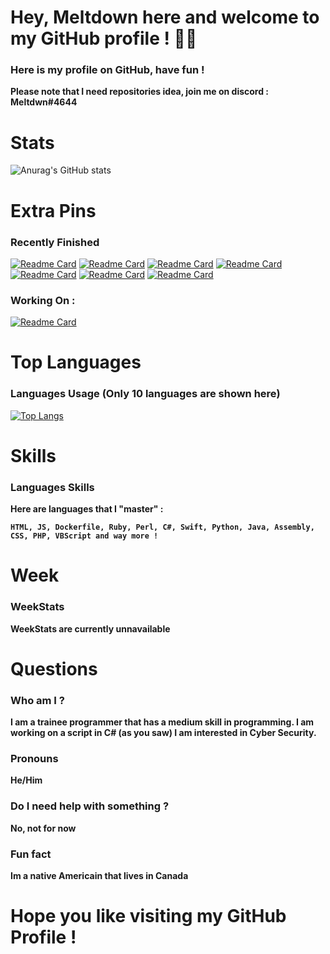 # Hey, Meltdown here and welcome to my GitHub profile ! 👋🏻

### Here is my profile on GitHub, have fun !

**Please note that I need repositories idea, join me on discord : Meltdwn#4644**

# Stats

![Anurag's GitHub stats](https://github-readme-stats.vercel.app/api?username=meltdown1337&show_icons=true&theme=synthwave)

# Extra Pins

### **Recently Finished**

[![Readme Card](https://github-readme-stats.vercel.app/api/pin/?username=meltdown1337&repo=SimpleTrojan)](https://github.com/anuraghazra/github-readme-stats)
[![Readme Card](https://github-readme-stats.vercel.app/api/pin/?username=meltdown1337&repo=Sudoku)](https://github.com/anuraghazra/github-readme-stats)
[![Readme Card](https://github-readme-stats.vercel.app/api/pin/?username=meltdown1337&repo=AudioVisualizer)](https://github.com/anuraghazra/github-readme-stats)
[![Readme Card](https://github-readme-stats.vercel.app/api/pin/?username=meltdown1337&repo=DiscordBotClient)](https://github.com/anuraghazra/github-readme-stats)
[![Readme Card](https://github-readme-stats.vercel.app/api/pin/?username=meltdown1337&repo=ARTetris)](https://github.com/anuraghazra/github-readme-stats)
[![Readme Card](https://github-readme-stats.vercel.app/api/pin/?username=meltdown1337&repo=GCalcSearch)](https://github.com/anuraghazra/github-readme-stats)
[![Readme Card](https://github-readme-stats.vercel.app/api/pin/?username=meltdown1337&repo=sys_read-sys_mkdir)](https://github.com/anuraghazra/github-readme-stats)

### **Working On :**

[![Readme Card](https://github-readme-stats.vercel.app/api/pin/?username=meltdown1337&repo=scripts)](https://github.com/anuraghazra/github-readme-stats)

# Top Languages

### Languages Usage (Only 10 languages are shown here)


[![Top Langs](https://github-readme-stats.vercel.app/api/top-langs/?username=meltdown1337&langs_count=15)](https://github.com/anuraghazra/github-readme-stats)

# Skills

### Languages Skills

**Here are languages that I "master" :**

**``HTML, JS, Dockerfile, Ruby, Perl, C#, Swift, Python, Java, Assembly, CSS, PHP, VBScript and way more !``**

# Week

### WeekStats

**WeekStats are currently unnavailable**

# Questions

### Who am I ?

**I am a trainee programmer that has a medium skill in programming. I am working on a script in C# (as you saw) I am interested in Cyber Security.**

### Pronouns

**He/Him**

### Do I need help with something ?

**No, not for now**

### Fun fact

**Im a native Americain that lives in Canada**

# Hope you like visiting my GitHub Profile !
>>>>>>>>>>>>>>>>>>>>>>>>>>>>>>>>>>>>>>>>>>>>>>>>>>>>>>>>>>>>>>>>>>>>>>>>>>
